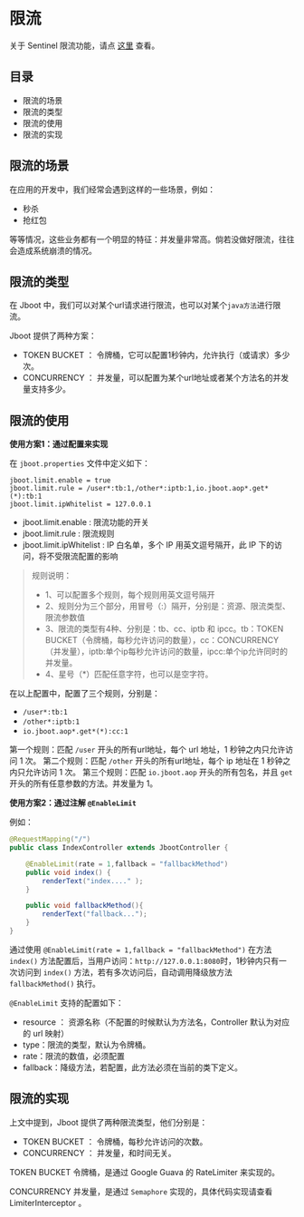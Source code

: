 # 限流

关于 Sentinel 限流功能，请点 [这里](./sentinel.md) 查看。

## 目录

- 限流的场景
- 限流的类型
- 限流的使用
- 限流的实现

## 限流的场景

在应用的开发中，我们经常会遇到这样的一些场景，例如：
- 秒杀
- 抢红包

等等情况，这些业务都有一个明显的特征：并发量非常高。倘若没做好限流，往往会造成系统崩溃的情况。

## 限流的类型

在 Jboot 中，我们可以对某个url请求进行限流，也可以对某个`java方法`进行限流。

Jboot 提供了两种方案：

- TOKEN BUCKET ： 令牌桶，它可以配置1秒钟内，允许执行（或请求）多少次。
- CONCURRENCY ： 并发量，可以配置为某个url地址或者某个方法名的并发量支持多少。

## 限流的使用

**使用方案1：通过配置来实现**

在 `jboot.properties` 文件中定义如下：
```
jboot.limit.enable = true
jboot.limit.rule = /user*:tb:1,/other*:iptb:1,io.jboot.aop*.get*(*):tb:1
jboot.limit.ipWhitelist = 127.0.0.1
```

- jboot.limit.enable : 限流功能的开关
- jboot.limit.rule : 限流规则
- jboot.limit.ipWhitelist : IP 白名单，多个 IP 用英文逗号隔开，此 IP 下的访问，将不受限流配置的影响


> 规则说明：
> - 1、可以配置多个规则，每个规则用英文逗号隔开
> - 2、规则分为三个部分，用冒号（:）隔开，分别是：资源、限流类型、限流参数值
> - 3、限流的类型有4种、分别是：tb、cc、iptb 和 ipcc。tb：TOKEN BUCKET（令牌桶，每秒允许访问的数量），cc：CONCURRENCY（并发量），iptb:单个ip每秒允许访问的数量，ipcc:单个ip允许同时的并发量。
> - 4、星号（*）匹配任意字符，也可以是空字符。

在以上配置中，配置了三个规则，分别是：

- `/user*:tb:1`
- `/other*:iptb:1`
- `io.jboot.aop*.get*(*):cc:1`

第一个规则：匹配 `/user` 开头的所有url地址，每个 url 地址，1 秒钟之内只允许访问 1 次。
第二个规则：匹配 `/other` 开头的所有url地址，每个 ip 地址在 1 秒钟之内只允许访问 1 次。
第三个规则：匹配 `io.jboot.aop` 开头的所有包名，并且 `get` 开头的所有任意参数的方法。并发量为 1。

**使用方案2：通过注解 `@EnableLimit`**

例如：

```java
@RequestMapping("/")
public class IndexController extends JbootController {

    @EnableLimit(rate = 1,fallback = "fallbackMethod")
    public void index() {
        renderText("index...." );
    }

    public void fallbackMethod(){
        renderText("fallback...");
    }
}
```
通过使用 `@EnableLimit(rate = 1,fallback = "fallbackMethod")` 在方法 `index()` 方法配置后，当用户访问：`http://127.0.0.1:8080`时，1秒钟内只有一次访问到 `index()` 方法，若有多次访问后，自动调用降级放方法 `fallbackMethod()` 执行。

`@EnableLimit` 支持的配置如下：

- resource ： 资源名称（不配置的时候默认为方法名，Controller 默认为对应的 url 映射）
- type：限流的类型，默认为令牌桶。
- rate：限流的数值，必须配置
- fallback：降级方法，若配置，此方法必须在当前的类下定义。


## 限流的实现
上文中提到，Jboot 提供了两种限流类型，他们分别是：

- TOKEN BUCKET ： 令牌桶，每秒允许访问的次数。
- CONCURRENCY ： 并发量，和时间无关。

TOKEN BUCKET 令牌桶，是通过 Google Guava 的 RateLimiter 来实现的。

CONCURRENCY 并发量，是通过 `Semaphore` 实现的，具体代码实现请查看 LimiterInterceptor 。



